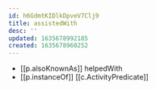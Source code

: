 ```yaml
---
id: h6GdmtKIDlkDpveV7Clj9
title: assistedWith
desc: ''
updated: 1635678992185
created: 1635678960252
---
```


- [[p.alsoKnownAs]] helpedWith
- [[p.instanceOf]] [[c.ActivityPredicate]]

